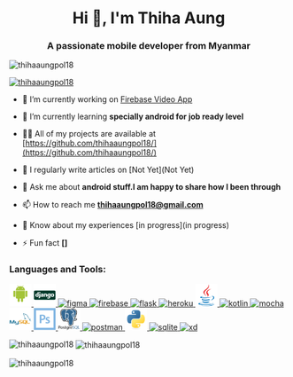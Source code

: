 <h1 align="center">Hi 👋, I'm Thiha Aung</h1>
<h3 align="center">A passionate mobile developer from Myanmar</h3>

<p align="left"> <img src="https://komarev.com/ghpvc/?username=thihaaungpol18&label=Profile%20views&color=0e75b6&style=flat" alt="thihaaungpol18" /> </p>

<p align="left"> <a href="https://github.com/ryo-ma/github-profile-trophy"><img src="https://github-profile-trophy.vercel.app/?username=thihaaungpol18" alt="thihaaungpol18" /></a> </p>

- 🔭 I’m currently working on [Firebase Video App](https://github.com/thihaaungpol18/FirebaseVideoApp)

- 🌱 I’m currently learning **specially android for job ready level**

- 👨‍💻 All of my projects are available at [https://github.com/thihaaungpol18/](https://github.com/thihaaungpol18/)

- 📝 I regularly write articles on [Not Yet](Not Yet)

- 💬 Ask me about **android stuff.I am happy to share how I been through**

- 📫 How to reach me **thihaaungpol18@gmail.com**

- 📄 Know about my experiences [in progress](in progress)

- ⚡ Fun fact **[]**


<h3 align="left">Languages and Tools:</h3>
<p align="left"> <a href="https://developer.android.com" target="_blank"> <img src="https://raw.githubusercontent.com/devicons/devicon/master/icons/android/android-original-wordmark.svg" alt="android" width="40" height="40"/> </a> <a href="https://www.djangoproject.com/" target="_blank"> <img src="https://raw.githubusercontent.com/devicons/devicon/master/icons/django/django-original.svg" alt="django" width="40" height="40"/> </a> <a href="https://www.figma.com/" target="_blank"> <img src="https://www.vectorlogo.zone/logos/figma/figma-icon.svg" alt="figma" width="40" height="40"/> </a> <a href="https://firebase.google.com/" target="_blank"> <img src="https://www.vectorlogo.zone/logos/firebase/firebase-icon.svg" alt="firebase" width="40" height="40"/> </a> <a href="https://flask.palletsprojects.com/" target="_blank"> <img src="https://www.vectorlogo.zone/logos/pocoo_flask/pocoo_flask-icon.svg" alt="flask" width="40" height="40"/> </a> <a href="https://heroku.com" target="_blank"> <img src="https://www.vectorlogo.zone/logos/heroku/heroku-icon.svg" alt="heroku" width="40" height="40"/> </a> <a href="https://www.java.com" target="_blank"> <img src="https://raw.githubusercontent.com/devicons/devicon/master/icons/java/java-original.svg" alt="java" width="40" height="40"/> </a> <a href="https://kotlinlang.org" target="_blank"> <img src="https://www.vectorlogo.zone/logos/kotlinlang/kotlinlang-icon.svg" alt="kotlin" width="40" height="40"/> </a> <a href="https://mochajs.org" target="_blank"> <img src="https://www.vectorlogo.zone/logos/mochajs/mochajs-icon.svg" alt="mocha" width="40" height="40"/> </a> <a href="https://www.mysql.com/" target="_blank"> <img src="https://raw.githubusercontent.com/devicons/devicon/master/icons/mysql/mysql-original-wordmark.svg" alt="mysql" width="40" height="40"/> </a> <a href="https://www.photoshop.com/en" target="_blank"> <img src="https://raw.githubusercontent.com/devicons/devicon/master/icons/photoshop/photoshop-line.svg" alt="photoshop" width="40" height="40"/> </a> <a href="https://www.postgresql.org" target="_blank"> <img src="https://raw.githubusercontent.com/devicons/devicon/master/icons/postgresql/postgresql-original-wordmark.svg" alt="postgresql" width="40" height="40"/> </a> <a href="https://postman.com" target="_blank"> <img src="https://www.vectorlogo.zone/logos/getpostman/getpostman-icon.svg" alt="postman" width="40" height="40"/> </a> <a href="https://www.python.org" target="_blank"> <img src="https://raw.githubusercontent.com/devicons/devicon/master/icons/python/python-original.svg" alt="python" width="40" height="40"/> </a> <a href="https://www.sqlite.org/" target="_blank"> <img src="https://www.vectorlogo.zone/logos/sqlite/sqlite-icon.svg" alt="sqlite" width="40" height="40"/> </a> <a href="https://www.adobe.com/products/xd.html" target="_blank"> <img src="https://cdn.worldvectorlogo.com/logos/adobe-xd.svg" alt="xd" width="40" height="40"/> </a> </p>

<p><img align="left" src="https://github-readme-stats.vercel.app/api/top-langs?username=thihaaungpol18&show_icons=true&locale=en&layout=compact" alt="thihaaungpol18" /></p>

<p>&nbsp;<img align="center" src="https://github-readme-stats.vercel.app/api?username=thihaaungpol18&show_icons=true&locale=en" alt="thihaaungpol18" /></p>

<p><img align="center" src="https://github-readme-streak-stats.herokuapp.com/?user=thihaaungpol18&" alt="thihaaungpol18" /></p>

